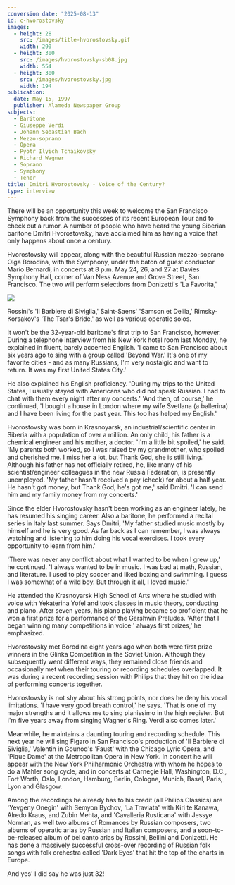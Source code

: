 ```yaml
---
conversion date: "2025-08-13"
id: c-hvorostovsky
images:
  - height: 28
    src: /images/title-hvorostovsky.gif
    width: 290
  - height: 300
    src: /images/hvorostovsky-sb08.jpg
    width: 554
  - height: 300
    src: /images/hvorostovsky.jpg
    width: 194
publication:
  date: May 15, 1997
  publisher: Alameda Newspaper Group
subjects:
  - Baritone
  - Giuseppe Verdi
  - Johann Sebastian Bach
  - Mezzo-soprano
  - Opera
  - Pyotr Ilyich Tchaikovsky
  - Richard Wagner
  - Soprano
  - Symphony
  - Tenor
title: Dmitri Hvorostovsky - Voice of the Century?
type: interview
---
```


There will be an opportunity this week to welcome the San Francisco Symphony back from the successes of its recent European Tour and to check out a rumor. A number of people who have heard the young Siberian baritone Dmitri Hvorostovsky, have acclaimed him as having a voice that only happens about once a century.

Hvorostovsky will appear, along with the beautiful Russian mezzo-soprano Olga Borodina, with the Symphony, under the baton of guest conductor Mario Bernardi, in concerts at 8 p.m. May 24, 26, and 27 at Davies Symphony Hall, corner of Van Ness Avenue and Grove Street, San Francisco. The two will perform selections from Donizetti's 'La Favorita,'

![](/images/hvorostovsky.jpg)

Rossini's 'Il Barbiere di Siviglia,' Saint-Saens' 'Samson et Delila,' Rimsky-Korsakov's 'The Tsar's Bride,' as well as various operatic solos.

It won't be the 32-year-old baritone's first trip to San Francisco, however. During a telephone interview from his New York hotel room last Monday, he explained in fluent, barely accented English. 'I came to San Francisco about six years ago to sing with a group called 'Beyond War.' It's one of my favorite cities - and as many Russians, I'm very nostalgic and want to return. It was my first United States City.'

He also explained his English proficiency. 'During my trips to the United States, I usually stayed with Americans who did not speak Russian. I had to chat with them every night after my concerts.' 'And then, of course,' he continued, 'I bought a house in London where my wife Svetlana (a ballerina) and I have been living for the past year. This too has helped my English.'

Hvorostovsky was born in Krasnoyarsk, an industrial/scientific center in Siberia with a population of over a million. An only child, his father is a chemical engineer and his mother, a doctor. 'I'm a little bit spoiled,' he said. 'My parents both worked, so I was raised by my grandmother, who spoiled and cherished me. I miss her a lot, but Thank God, she is still living.'
Although his father has not officially retired, he, like many of his scientist/engineer colleagues in the new Russia Federation, is presently unemployed. 'My father hasn't received a pay (check) for about a half year. He hasn't got money, but Thank God, he's got me,' said Dmitri. 'I can
send him and my family money from my concerts.'

Since the elder Hvorostovsky hasn't been working as an engineer lately, he has resumed his singing career. Also a baritone, he performed a recital series in Italy last summer. Says Dmitri, 'My father studied music mostly by himself and he is very good. As far back as I can remember, I was always watching and listening to him doing his vocal exercises. I took every opportunity to learn from him.'

'There was never any conflict about what I wanted to be when I grew up,' he continued. 'I always wanted to be in music. I was bad at math, Russian, and literature. I used to play soccer and liked boxing and swimming. I guess I was somewhat of a wild boy. But through it all, I
loved music.'

He attended the Krasnoyarsk High School of Arts where he studied with voice with Yekaterina Yofel and took classes in music theory, conducting and piano. After seven years, his piano playing became so proficient that he won a first prize for a performance of the Gershwin Preludes. 'After that I began winning many competitions in voice ' always first prizes,' he emphasized.

Hvorostovsky met Borodina eight years ago when both were first prize winners in the Glinka Competition in the Soviet Union. Although they subsequently went different ways, they remained close friends and occasionally met when their touring or recording schedules overlapped. It was during a recent recording session with Philips that they hit on the
idea of performing concerts together.

Hvorostovsky is not shy about his strong points, nor does he deny his vocal limitations. 'I have very good breath control,' he says. 'That is one of my major strengths and it allows me to sing pianissimo in the high register. But I'm five years away from singing Wagner's Ring. Verdi also
comes later.'

Meanwhile, he maintains a daunting touring and recording schedule. This next year he will sing Figaro in San Francisco's production of 'Il Barbiere di Siviglia,' Valentin in Gounod's 'Faust' with the Chicago Lyric Opera, and 'Pique Dame' at the Metropolitan Opera in New York. In concert he will appear with the New York Philharmonic Orchestra with whom he hopes to
do a Mahler song cycle, and in concerts at Carnegie Hall, Washington, D.C., Fort Worth, Oslo, London, Hamburg, Berlin, Cologne, Munich, Basel, Paris, Lyon and Glasgow.

Among the recordings he already has to his credit (all Philips Classics) are 'Yevgeny Onegin' with Semyon Bychov, 'La Traviata' with Kiri te Kanawa, Alredo Kraus, and Zubin Mehta, and 'Cavalleria Rusticana' with Jessye Norman, as well two albums of Romances by Russian composers, two albums of operatic arias by Russian and Italian composers, and a
soon-to-be-released album of bel canto arias by Rossini, Bellini and Donizetti. He has done a massively successful cross-over recording of Russian folk songs with folk orchestra called 'Dark Eyes' that hit the top of the charts in Europe.

And yes' I did say he was just 32!
